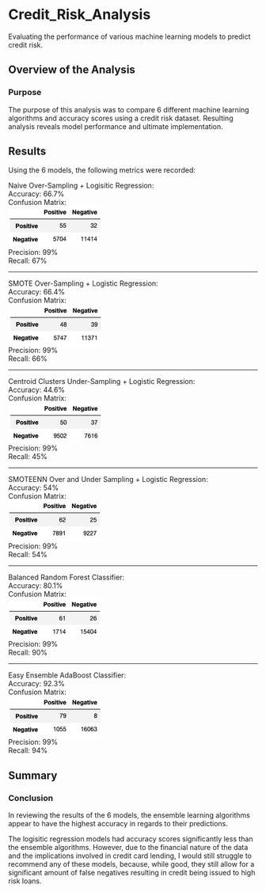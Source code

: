# Credit_Risk_Analysis
Evaluating the performance of various machine learning models to predict credit risk.

## Overview of the Analysis

### Purpose
The purpose of this analysis was to compare 6 different machine learning algorithms and accuracy scores using a credit risk dataset. Resulting analysis reveals model performance and ultimate implementation.

## Results
Using the 6 models, the following metrics were recorded:

Naive Over-Sampling + Logisitic Regression:<br>
Accuracy: 66.7%<br>
Confusion Matrix:<br>
![alt text](https://github.com/stovepipe/Credit_Risk_Analysis/blob/main/Resources/1ml.png)<br>
Precision: 99%<br>
Recall: 67%<br>
____________________________
SMOTE Over-Sampling + Logistic Regression:<br>
Accuracy: 66.4%<br>
Confusion Matrix:<br>
![alt text](https://github.com/stovepipe/Credit_Risk_Analysis/blob/main/Resources/2ml.png)<br>
Precision: 99%<br>
Recall: 66%<br>
___________________________
Centroid Clusters Under-Sampling + Logistic Regression:<br>
Accuracy: 44.6%<br>
Confusion Matrix:<br>
![alt text](https://github.com/stovepipe/Credit_Risk_Analysis/blob/main/Resources/3ml.png)<br>
Precision: 99%<br>
Recall: 45%<br>
__________________________
SMOTEENN Over and Under Sampling + Logistic Regression:<br>
Accuracy: 54%<br>
Confusion Matrix:<br>
![alt text](https://github.com/stovepipe/Credit_Risk_Analysis/blob/main/Resources/4ml.png)<br>
Precision: 99%<br>
Recall: 54%<br>
___________________________
Balanced Random Forest Classifier:<br>
Accuracy: 80.1%<br>
Confusion Matrix:<br>
![alt text](https://github.com/stovepipe/Credit_Risk_Analysis/blob/main/Resources/5ml.png)<br>
Precision: 99%<br>
Recall: 90%<br>
__________________________
Easy Ensemble AdaBoost Classifier:<br>
Accuracy: 92.3%<br>
Confusion Matrix:<br>
![alt text](https://github.com/stovepipe/Credit_Risk_Analysis/blob/main/Resources/6ml.png)<br>
Precision: 99%<br>
Recall: 94%<br>

## Summary

### Conclusion
In reviewing the results of the 6 models, the ensemble learning algorithms appear to have the highest accuracy in regards to their predictions.

The logisitic regression models had accuracy scores significantly less than the ensemble algorithms. However, due to the financial nature of the data and the implications involved in credit card lending, I would still struggle to recommend any of these models, because, while good, they still allow for a significant amount of false negatives resulting in credit being issued to high risk loans.
